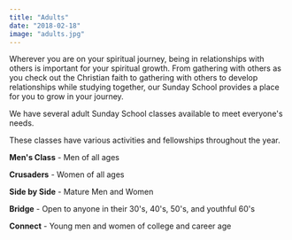 ```yaml
---
title: "Adults"
date: "2018-02-18"
image: "adults.jpg"
---
```


Wherever you are on your spiritual journey, being in relationships with others is important for your spiritual growth. From gathering with others as you check out the Christian faith to gathering with others to develop relationships while studying together, our Sunday School provides a place for you to grow in your journey.

We have several adult Sunday School classes available to meet everyone's needs.

These classes have various activities and fellowships throughout the year.

**Men's Class** - Men of all ages

**Crusaders** - Women of all ages

**Side by Side** - Mature Men and Women

**Bridge** - Open to anyone in their 30's, 40's, 50's, and youthful 60's

**Connect** - Young men and women of college and career age
